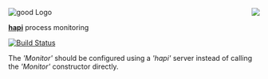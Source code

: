 <a href="https://github.com/walmartlabs/blammo"><img src="https://raw.github.com/walmartlabs/blammo/master/images/from.png" align="right" /></a>
![good Logo](https://raw.github.com/walmartlabs/good/master/images/good.png)

[**hapi**](https://github.com/walamrtlabs/hapi) process monitoring

[![Build Status](https://secure.travis-ci.org/walmartlabs/good.png)](http://travis-ci.org/walmartlabs/good)

The _'Monitor'_ should be configured using a _'hapi'_ server instead of calling the _'Monitor'_ constructor directly.
